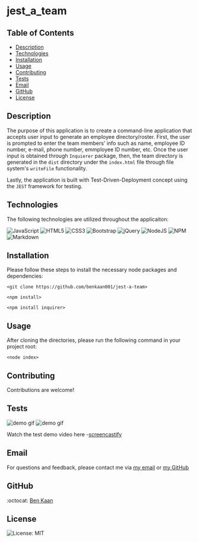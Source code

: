 # jest_a_team

  ## Table of Contents

  * [Description](#description)
  * [Technologies](#technologies)
  * [Installation](#installation)
  * [Usage](#usage)
  * [Contributing](#contributing)
  * [Tests](#tests)
  * [Email](#email)
  * [GitHub](#GitHub)
  * [License](#license)

  ## Description
  
  The purpose of this application is to create a command-line application that accepts user input to generate an employee directory/roster. First, the user is prompted to enter the team members' info such as name, employee ID number, e-mail, phone number, emmployee ID number, etc. Once the user input is obtained through `Inquierer` package, then, the team directory is generated in the `dist` directory under the `index.html` file through file system's `writeFile` functionality. 

  Lastly, the application is built with Test-Driven-Deployment concept using the `JEST` framework for testing. 

  ## Technologies 

  The following technologies are utilized throughout the applicaiton:

  ![JavaScript](https://img.shields.io/badge/javascript-%23323330.svg?style=for-the-badge&logo=javascript&logoColor=%23F7DF1E)
  ![HTML5](https://img.shields.io/badge/html5-%23E34F26.svg?style=for-the-badge&logo=html5&logoColor=white)
  ![CSS3](https://img.shields.io/badge/css3-%231572B6.svg?style=for-the-badge&logo=css3&logoColor=white)
  ![Bootstrap](https://img.shields.io/badge/bootstrap-%23563D7C.svg?style=for-the-badge&logo=bootstrap&logoColor=white)
  ![jQuery](https://img.shields.io/badge/jquery-%230769AD.svg?style=for-the-badge&logo=jquery&logoColor=white)
  ![NodeJS](https://img.shields.io/badge/node.js-6DA55F?style=for-the-badge&logo=node.js&logoColor=white)
  ![NPM](https://img.shields.io/badge/NPM-%23000000.svg?style=for-the-badge&logo=npm&logoColor=white)
  ![Markdown](https://img.shields.io/badge/markdown-%23000000.svg?style=for-the-badge&logo=markdown&logoColor=white)




  ## Installation

  Please follow these steps to install the necessary node packages and dependencies:

  `<git clone https://github.com/benkaan001/jest-a-team>` 

  `<npm install> `

  `<npm install inquirer> `
  


  ## Usage
  
  After cloning the directories, please run the following command in your project root:

 `<node index> `
 

  ## Contributing
  
  Contributions are welcome!
  

  ## Tests

  ![demo gif](https://github.com/benkaan001/jest-a-team/blob/main/assets/jest-a-team.gif)
  ![demo gif](https://github.com/benkaan001/jest-a-team/blob/main/assets/jest-testing.gif)
  
  Watch the test demo video here -[screencastify](https://watch.screencastify.com/v/jvOVsfJWgk0Z58eKQ2dN)


  ## Email

  For questions and feedback, please contact me via [my email](mailto:benkaan001@gmail.com) or [my GitHub](https://www.github.com/benkaan001)
  

  ## GitHub

  :octocat: [Ben Kaan](https://www.github.com/benkaan001)
  

  ## License

  
  ![License: MIT](https://img.shields.io/badge/License-MIT-yellow.svg)